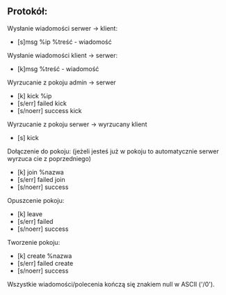 ## Protokół:
Wysłanie wiadomości serwer -> klient:
- [s]msg %ip %treść - wiadomość

Wysłanie wiadomości klient -> serwer:
- [k]msg %treść - wiadomość

Wyrzucanie z pokoju admin -> serwer
- [k] kick %ip
- [s/err] failed kick
- [s/noerr] success kick

Wyrzucanie z pokoju serwer -> wyrzucany klient
- [s] kick

Dołączenie do pokoju: (jeżeli jesteś już w pokoju to automatycznie serwer wyrzuca cie z poprzedniego)
- [k] join %nazwa
- [s/err] failed join
- [s/noerr] success

Opuszcenie pokoju:
- [k] leave
- [s/err] failed
- [s/noerr] success

Tworzenie pokoju: 
- [k] create %nazwa
- [s/err] failed create
- [s/noerr] success

Wszystkie wiadomości/polecenia kończą się znakiem null w ASCII ('/0').
